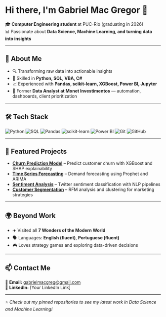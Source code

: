 # Hi there, I'm Gabriel Mac Gregor 👋

🎓 **Computer Engineering student** at PUC-Rio (graduating in 2026)  
📊 Passionate about **Data Science, Machine Learning, and turning data into insights**

---

## 🚀 About Me
- 🔍 Transforming raw data into actionable insights  
- 🧠 Skilled in **Python, SQL, VBA, C#**  
- 📈 Experienced with **Pandas, scikit-learn, XGBoost, Power BI, Jupyter**  
- 💼 Former **Data Analyst at Monet Investimentos** — automation, dashboards, client prioritization

---

## 🛠 Tech Stack
![Python](https://img.shields.io/badge/-Python-3776AB?logo=python&logoColor=white&style=flat)
![SQL](https://img.shields.io/badge/-SQL-4479A1?logo=mysql&logoColor=white&style=flat)
![Pandas](https://img.shields.io/badge/-Pandas-150458?logo=pandas&logoColor=white&style=flat)
![scikit-learn](https://img.shields.io/badge/-scikit--learn-F7931E?logo=scikitlearn&logoColor=white&style=flat)
![Power BI](https://img.shields.io/badge/-Power%20BI-F2C811?logo=powerbi&logoColor=black&style=flat)
![Git](https://img.shields.io/badge/-Git-F05032?logo=git&logoColor=white&style=flat)
![GitHub](https://img.shields.io/badge/-GitHub-181717?logo=github&logoColor=white&style=flat)

---

## 📌 Featured Projects
- [**Churn Prediction Model**](#) – Predict customer churn with XGBoost and SHAP explainability  
- [**Time Series Forecasting**](#) – Demand forecasting using Prophet and ARIMA  
- [**Sentiment Analysis**](#) – Twitter sentiment classification with NLP pipelines  
- [**Customer Segmentation**](#) – RFM analysis and clustering for marketing strategies

---

## 🌍 Beyond Work
- ✈️ Visited all **7 Wonders of the Modern World**  
- 🗣 Languages: **English (fluent)**, **Portuguese (fluent)**  
- 🎮 Loves strategy games and exploring data-driven decisions

---

## 📫 Contact Me
📧 **Email:** [gabrielmacgreg@gmail.com](mailto:gabrielmacgreg@gmail.com)  
💼 **LinkedIn:** [Your LinkedIn Link]  

---

⭐️ *Check out my pinned repositories to see my latest work in Data Science and Machine Learning!*

